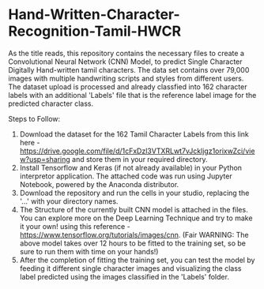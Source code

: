 # Hand-Written-Character-Recognition-Tamil-HWCR
As the title reads, this repository contains the necessary files to create a Convolutional Neural Network (CNN) Model, to predict Single Character Digitally Hand-written tamil characters. The data set contains over 79,000 images with multiple handwriting scripts and styles from different users. The dataset upload is processed and already classfied into 162 character labels with an additional 'Labels' file that is the reference label image for the predicted character class.

Steps to Follow:
   1. Download the dataset for the 162 Tamil Character Labels from this link here - https://drive.google.com/file/d/1cFxDzl3VTXRLwt7vJckljgz1orixwZci/view?usp=sharing          and store them in your required directory.
  2. Install Tensorflow and Keras (if not already available) in your Python interpretor application. The attached code was run using Jupyter Notebook, powered by the           Anaconda distributor.
  3. Download the repository and run the cells in your studio, replacing the '...' with your directory names.
  4. The Structure of the currently built CNN model is attached in the files. You can explore more on the Deep Learning Technique and try to make it your own! using this       reference - https://www.tensorflow.org/tutorials/images/cnn. (Fair WARNING: The above model takes over 12 hours to be fitted to the training set, so be sure to run       them with time on your hands!)
  5. After the completion of fitting the training set, you can test the model by feeding it different single character images and visualizing the class label predicted          using the images classified in the 'Labels' folder.
  
